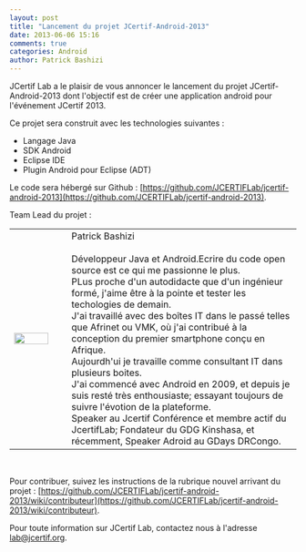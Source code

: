 ```yaml
---
layout: post
title: "Lancement du projet JCertif-Android-2013"
date: 2013-06-06 15:16
comments: true
categories: Android
author: Patrick Bashizi
---
```

JCertif Lab a le plaisir de vous annoncer le lancement du projet JCertif-Android-2013 dont l'objectif est de créer une application android pour l'événement JCertif 2013.

Ce projet sera construit avec les technologies suivantes :

* Langage Java
* SDK Android
* Eclipse IDE
* Plugin Android pour Eclipse (ADT)

Le code sera hébergé sur Github : [https://github.com/JCERTIFLab/jcertif-android-2013](https://github.com/JCERTIFLab/jcertif-android-2013).

Team Lead du projet : 

<table>
	<tr>
		<td width="15%"><img src="https://secure.gravatar.com/avatar/f288bb03b50fe2345b395d48744aa6e8?s=400&d=https://a248.e.akamai.net/assets.github.com%2Fimages%2Fgravatars%2Fgravatar-user-420.png" width="100%"/></td>
		<td width="5%"></td>
		<td width="80%">Patrick Bashizi<br/><br/>Développeur Java et Android.Ecrire du code open source est ce qui me passionne le plus.<br/>PLus proche d'un autodidacte que d'un ingénieur formé, j'aime être à la pointe et tester les techologies de demain.<br/>
		J'ai travaillé avec  des boîtes IT dans le passé telles que Afrinet ou VMK, où j'ai contribué à la conception du premier smartphone conçu en Afrique.<br/>
		Aujourdh'ui je travaille comme consultant IT dans plusieurs boites.<br/>
		J'ai commencé avec Android en 2009, et depuis je suis resté très enthousiaste; essayant toujours de suivre l'évotion de la plateforme.<br/>
		Speaker au Jcertif Conférence et membre actif du JcertifLab; Fondateur du GDG Kinshasa, et récemment, Speaker Adroid au GDays DRCongo.
		</td>
	</tr>
</table>
<br/>

Pour contribuer, suivez les instructions de la rubrique nouvel arrivant du projet : [https://github.com/JCERTIFLab/jcertif-android-2013/wiki/contributeur](https://github.com/JCERTIFLab/jcertif-android-2013/wiki/contributeur).

Pour toute information sur JCertif Lab, contactez nous à l'adresse lab@jcertif.org.




